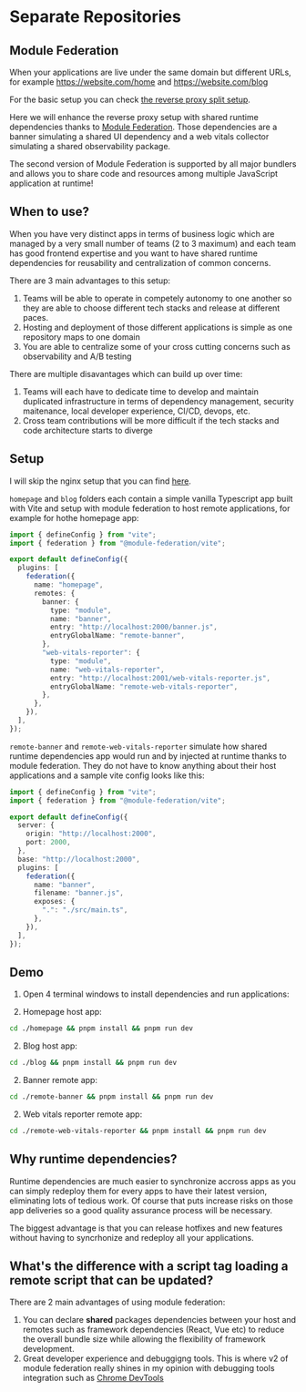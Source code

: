 # Separate Repositories

## Module Federation

When your applications are live under the same domain but different URLs, for example https://website.com/home and https://website.com/blog

For the basic setup you can check [the reverse proxy split setup](../reverse-proxy-split/).

Here we will enhance the reverse proxy setup with shared runtime dependencies thanks to [Module Federation](https://module-federation.io/guide/start/index.html). Those dependencies are a banner simulating a shared UI dependency and a web vitals collector simulating a shared observability package.

The second version of Module Federation is supported by all major bundlers and allows you to share code and resources among multiple JavaScript application at runtime!

## When to use?

When you have very distinct apps in terms of business logic which are managed by a very small number of teams (2 to 3 maximum) and each team has good frontend expertise and you want to have shared runtime dependencies for reusability and centralization of common concerns.

There are 3 main advantages to this setup:

1. Teams will be able to operate in competely autonomy to one another so they are able to choose different tech stacks and release at different paces.
2. Hosting and deployment of those different applications is simple as one repository maps to one domain
3. You are able to centralize some of your cross cutting concerns such as observability and A/B testing

There are multiple disavantages which can build up over time:

1. Teams will each have to dedicate time to develop and maintain duplicated infrastructure in terms of dependency management, security maitenance, local developer experience, CI/CD, devops, etc.
2. Cross team contributions will be more difficult if the tech stacks and code architecture starts to diverge

## Setup

I will skip the nginx setup that you can find [here](../reverse-proxy-split/).

`homepage` and `blog` folders each contain a simple vanilla Typescript app built with Vite and setup with module federation to host remote applications, for example for hothe homepage app:

```typescript
import { defineConfig } from "vite";
import { federation } from "@module-federation/vite";

export default defineConfig({
  plugins: [
    federation({
      name: "homepage",
      remotes: {
        banner: {
          type: "module",
          name: "banner",
          entry: "http://localhost:2000/banner.js",
          entryGlobalName: "remote-banner",
        },
        "web-vitals-reporter": {
          type: "module",
          name: "web-vitals-reporter",
          entry: "http://localhost:2001/web-vitals-reporter.js",
          entryGlobalName: "remote-web-vitals-reporter",
        },
      },
    }),
  ],
});
```

`remote-banner` and `remote-web-vitals-reporter` simulate how shared runtime dependencies app would run and by injected at runtime thanks to module federation. They do not have to know anything about their host applications and a sample vite config looks like this:

```typescript
import { defineConfig } from "vite";
import { federation } from "@module-federation/vite";

export default defineConfig({
  server: {
    origin: "http://localhost:2000",
    port: 2000,
  },
  base: "http://localhost:2000",
  plugins: [
    federation({
      name: "banner",
      filename: "banner.js",
      exposes: {
        ".": "./src/main.ts",
      },
    }),
  ],
});
```

## Demo

1. Open 4 terminal windows to install dependencies and run applications:

2. Homepage host app:

```bash
cd ./homepage && pnpm install && pnpm run dev
```

2. Blog host app:

```bash
cd ./blog && pnpm install && pnpm run dev
```

2. Banner remote app:

```bash
cd ./remote-banner && pnpm install && pnpm run dev
```

2. Web vitals reporter remote app:

```bash
cd ./remote-web-vitals-reporter && pnpm install && pnpm run dev
```

## Why runtime dependencies?

Runtime dependencies are much easier to synchronize accross apps as you can simply redeploy them for every apps to have their latest version, eliminating lots of tedious work. Of course that puts increase risks on those app deliveries so a good quality assurance process will be necessary.

The biggest advantage is that you can release hotfixes and new features without having to syncrhonize and redeploy all your applications.

## What's the difference with a script tag loading a remote script that can be updated?

There are 2 main advantages of using module federation:

1. You can declare **shared** packages dependencies between your host and remotes such as framework dependencies (React, Vue etc) to reduce the overall bundle size while allowing the flexibility of framework development.
2. Great developer experience and debuggigng tools. This is where v2 of module federation really shines in my opinion with debugging tools integration such as [Chrome DevTools](https://module-federation.io/guide/basic/chrome-devtool.html)
